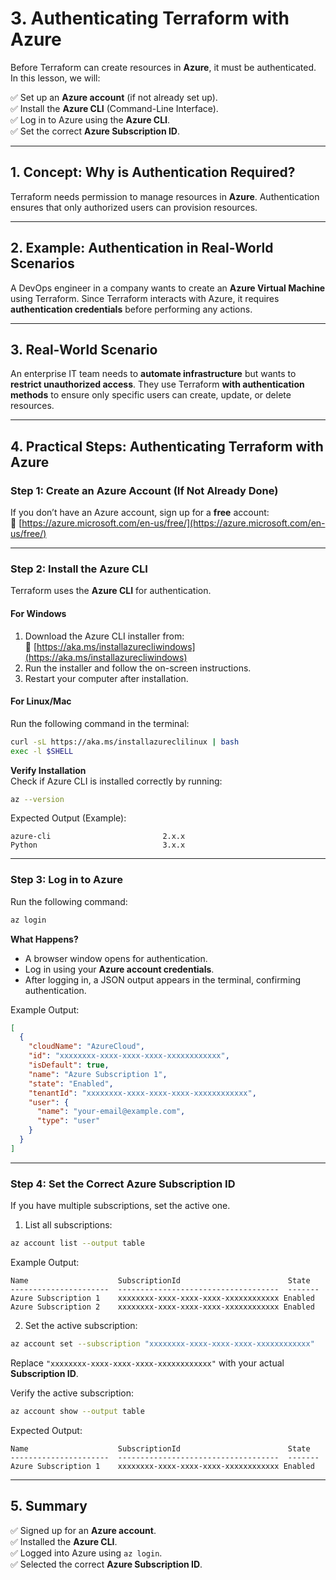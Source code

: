 # **3. Authenticating Terraform with Azure**  

Before Terraform can create resources in **Azure**, it must be authenticated. In this lesson, we will:  

✅ Set up an **Azure account** (if not already set up).  
✅ Install the **Azure CLI** (Command-Line Interface).  
✅ Log in to Azure using the **Azure CLI**.  
✅ Set the correct **Azure Subscription ID**.  

---

## **1. Concept: Why is Authentication Required?**  
Terraform needs permission to manage resources in **Azure**. Authentication ensures that only authorized users can provision resources.

---

## **2. Example: Authentication in Real-World Scenarios**  
A DevOps engineer in a company wants to create an **Azure Virtual Machine** using Terraform. Since Terraform interacts with Azure, it requires **authentication credentials** before performing any actions.

---

## **3. Real-World Scenario**  
An enterprise IT team needs to **automate infrastructure** but wants to **restrict unauthorized access**. They use Terraform **with authentication methods** to ensure only specific users can create, update, or delete resources.

---

## **4. Practical Steps: Authenticating Terraform with Azure**  

### **Step 1: Create an Azure Account (If Not Already Done)**  
If you don’t have an Azure account, sign up for a **free** account:  
🔗 [https://azure.microsoft.com/en-us/free/](https://azure.microsoft.com/en-us/free/)  

---

### **Step 2: Install the Azure CLI**  
Terraform uses the **Azure CLI** for authentication.

#### **For Windows**
1. Download the Azure CLI installer from:  
   🔗 [https://aka.ms/installazurecliwindows](https://aka.ms/installazurecliwindows)  
2. Run the installer and follow the on-screen instructions.
3. Restart your computer after installation.

#### **For Linux/Mac**
Run the following command in the terminal:

```sh
curl -sL https://aka.ms/installazureclilinux | bash
exec -l $SHELL
```

**Verify Installation**  
Check if Azure CLI is installed correctly by running:

```sh
az --version
```

Expected Output (Example):
```
azure-cli                         2.x.x
Python                            3.x.x
```

---

### **Step 3: Log in to Azure**  
Run the following command:

```sh
az login
```

**What Happens?**  
- A browser window opens for authentication.  
- Log in using your **Azure account credentials**.  
- After logging in, a JSON output appears in the terminal, confirming authentication.

Example Output:
```json
[
  {
    "cloudName": "AzureCloud",
    "id": "xxxxxxxx-xxxx-xxxx-xxxx-xxxxxxxxxxxx",
    "isDefault": true,
    "name": "Azure Subscription 1",
    "state": "Enabled",
    "tenantId": "xxxxxxxx-xxxx-xxxx-xxxx-xxxxxxxxxxxx",
    "user": {
      "name": "your-email@example.com",
      "type": "user"
    }
  }
]
```

---

### **Step 4: Set the Correct Azure Subscription ID**  
If you have multiple subscriptions, set the active one.

1. List all subscriptions:

```sh
az account list --output table
```

Example Output:
```
Name                    SubscriptionId                        State
----------------------  ------------------------------------  -------
Azure Subscription 1    xxxxxxxx-xxxx-xxxx-xxxx-xxxxxxxxxxxx Enabled
Azure Subscription 2    xxxxxxxx-xxxx-xxxx-xxxx-xxxxxxxxxxxx Enabled
```

2. Set the active subscription:

```sh
az account set --subscription "xxxxxxxx-xxxx-xxxx-xxxx-xxxxxxxxxxxx"
```

Replace `"xxxxxxxx-xxxx-xxxx-xxxx-xxxxxxxxxxxx"` with your actual **Subscription ID**.

Verify the active subscription:

```sh
az account show --output table
```

Expected Output:
```
Name                    SubscriptionId                        State
----------------------  ------------------------------------  -------
Azure Subscription 1    xxxxxxxx-xxxx-xxxx-xxxx-xxxxxxxxxxxx Enabled
```

---

## **5. Summary**
✅ Signed up for an **Azure account**.  
✅ Installed the **Azure CLI**.  
✅ Logged into Azure using `az login`.  
✅ Selected the correct **Azure Subscription ID**.
